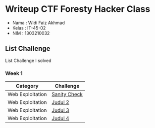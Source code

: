 # Writeup CTF Foresty Hacker Class

* Nama  : Widi Faiz Akhmad 
* Kelas : IT-45-02 
* NIM   : 1303210032

## List Challenge
List Challenge I solved

### Week 1
| Category | Challenge |
| --- | --- |
| Web Exploitation | [Sanity Check](/SanityCheck%201/)
| Web Exploitation | [Judul 2](/Judul%202/)
| Web Exploitation | [Judul 3](/Judul%203/)
| Web Exploitation | [Judul 4](/Judul%204/)
